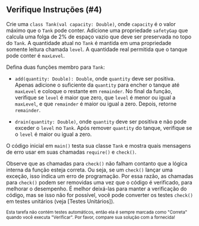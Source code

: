 ## Verifique Instruções (#4)

Crie uma `class Tank(val capacity: Double)`, onde `capacity` é o valor máximo que o `Tank` pode conter. Adicione uma propriedade `safetyGap` que calcula uma folga de 2% de espaço vazio que deve ser preservada no topo do `Tank`. A quantidade atual no `Tank` é mantida em uma propriedade somente leitura chamada `level`. A quantidade real permitida que o tanque pode conter é `maxLevel`.

Defina duas funções membro para `Tank`:

- `add(quantity: Double): Double`, onde `quantity` deve ser positiva. Apenas adicione o suficiente da `quantity` para encher o tanque até `maxLevel` e coloque o restante em `remainder`. No final da função, verifique se `level` é maior que zero, que `level` é menor ou igual a `maxLevel`, e que `remainder` é maior ou igual a zero. Depois, retorne `remainder`.

- `drain(quantity: Double)`, onde `quantity` deve ser positiva e não pode exceder o `level` no `Tank`. Após remover `quantity` do tanque, verifique se o `level` é maior ou igual a zero.

O código inicial em `main()` testa sua classe `Tank` e mostra quais mensagens de erro usar em suas chamadas `require()` e `check()`.

Observe que as chamadas para `check()` não falham contanto que a lógica interna da função esteja correta. Ou seja, se um `check()` lançar uma exceção, isso indica um erro de programação. Por essa razão, as chamadas para `check()` podem ser removidas uma vez que o código é verificado, para melhorar o desempenho. É melhor deixá-las para manter a verificação do código, mas se isso não for possível, você pode converter os testes `check()` em testes unitários (veja [Testes Unitários]).

<sub> Esta tarefa não contém testes automáticos, então ela é sempre marcada como "Correta" quando você executa "Verificar". Por favor, compare sua solução com a fornecida! </sub>